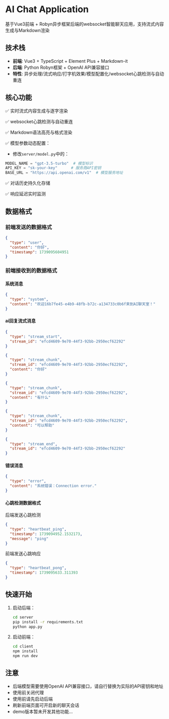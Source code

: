 # AI Chat Application

基于Vue3前端 + Robyn异步框架后端的websocket智能聊天应用，支持流式内容生成与Markdown渲染

## 技术栈
- **前端**: Vue3 + TypeScript + Element Plus + Markdown-it
- **后端**: Python Robyn框架 + OpenAI API兼容接口
- **特性**: 异步处理/流式响应/打字机效果/模型配置化/websocket心跳检测与自动重连

## 核心功能
✅ 实时流式内容生成与逐字渲染

✅ websocket心跳检测与自动重连

✅ Markdown语法高亮与格式渲染  

✅ 模型参数动态配置：
   - 修改`server/model.py`中的：
   ```python
   MODEL_NAME = "gpt-3.5-turbo"  # 模型标识
   API_KEY = "sk-your-key"      # 服务商API密钥
   BASE_URL = "https://api.openai.com/v1"  # 模型服务地址
   ```
✅ 对话历史持久化存储  

✅ 响应延迟实时监测

## 数据格式
### 前端发送的数据格式
```json
{
  "type": "user",
  "content": "你好",
  "timestamp": 1739095604951
}
```

### 前端接收到的数据格式
#### 系统消息
```json
{
  "type": "system",
  "content": "欢迎16b7fe45-e4b9-48fb-b72c-a134733c0b6f来到AI聊天室！"
}
```

#### ai回复流式消息
```json
{
  "type": "stream_start",
  "stream_id": "efcd4609-9e70-44f3-92bb-2950ecf62292"
}

{
  "type": "stream_chunk",
  "stream_id": "efcd4609-9e70-44f3-92bb-2950ecf62292",
  "content": "你好"
}

{
  "type": "stream_chunk",
  "stream_id": "efcd4609-9e70-44f3-92bb-2950ecf62292",
  "content": "有什么"
}

{
  "type": "stream_chunk",
  "stream_id": "efcd4609-9e70-44f3-92bb-2950ecf62292",
  "content": "可以帮助"
}

{
  "type": "stream_end",
  "stream_id": "efcd4609-9e70-44f3-92bb-2950ecf62292"
}
```

#### 错误消息
```json
{
  "type": "error",
  "content": "系统错误：Connection error."
}
```

#### 心跳检测数据格式
后端发送心跳检测
```json
{
  "type": "heartbeat_ping",
  "timestamp": 1739094952.1532173,
  "message": "ping"
}
```
前端发送心跳响应
```json
{
  "type": "heartbeat_pong",
  "timestamp": 1739095633.311393
}
```

## 快速开始
1. 启动后端：
   ```bash
   cd server
   pip install -r requirements.txt
   python app.py
   ```
2. 启动前端：
   ```bash
   cd client
   npm install
   npm run dev
   ```
## 注意
- 后端模型需要使用OpenAI API兼容接口，请自行替换为实际的API密钥和地址
- 使用前关闭代理
- 使用前请先启动后端
- 刷新前端页面可开启新的聊天会话
- demo版本暂未开发其他功能...

